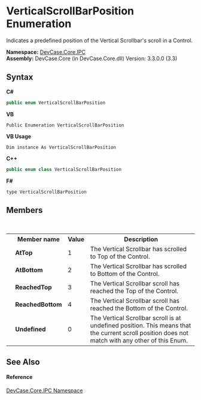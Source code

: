 # VerticalScrollBarPosition Enumeration
 

Indicates a predefined position of the Vertical Scrollbar's scroll in a Control.

**Namespace:**&nbsp;<a href="N_DevCase_Core_IPC">DevCase.Core.IPC</a><br />**Assembly:**&nbsp;DevCase.Core (in DevCase.Core.dll) Version: 3.3.0.0 (3.3)

## Syntax

**C#**<br />
``` C#
public enum VerticalScrollBarPosition
```

**VB**<br />
``` VB
Public Enumeration VerticalScrollBarPosition
```

**VB Usage**<br />
``` VB Usage
Dim instance As VerticalScrollBarPosition
```

**C++**<br />
``` C++
public enum class VerticalScrollBarPosition
```

**F#**<br />
``` F#
type VerticalScrollBarPosition
```


## Members
&nbsp;<table><tr><th></th><th>Member name</th><th>Value</th><th>Description</th></tr><tr><td /><td target="F:DevCase.Core.IPC.VerticalScrollBarPosition.AtTop">**AtTop**</td><td>1</td><td>The Vertical Scrollbar has scrolled to Top of the Control.</td></tr><tr><td /><td target="F:DevCase.Core.IPC.VerticalScrollBarPosition.AtBottom">**AtBottom**</td><td>2</td><td>The Vertical Scrollbar has scrolled to Bottom of the Control.</td></tr><tr><td /><td target="F:DevCase.Core.IPC.VerticalScrollBarPosition.ReachedTop">**ReachedTop**</td><td>3</td><td>The Vertical Scrollbar scroll has reached the Top of the Control.</td></tr><tr><td /><td target="F:DevCase.Core.IPC.VerticalScrollBarPosition.ReachedBottom">**ReachedBottom**</td><td>4</td><td>The Vertical Scrollbar scroll has reached the Bottom of the Control.</td></tr><tr><td /><td target="F:DevCase.Core.IPC.VerticalScrollBarPosition.Undefined">**Undefined**</td><td>0</td><td>The Vertical Scrollbar scroll is at undefined position. This means that the current scroll position does not match with any other of this Enum.</td></tr></table>

## See Also


#### Reference
<a href="N_DevCase_Core_IPC">DevCase.Core.IPC Namespace</a><br />